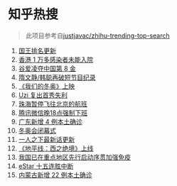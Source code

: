 # 知乎热搜

> 此项目参考自[justjavac/zhihu-trending-top-search](https://github.com/justjavac/zhihu-trending-top-search/blob/main/utils.ts)

<!-- BEGIN -->
  <!-- 最后更新时间:Sat Feb 19 2022 14:10:09 GMT+0000 (Coordinated Universal Time) -->
  1. [国王排名更新](https://www.zhihu.com/search?q=国王排名)
1. [香港 1 万多感染者未能入院](https://www.zhihu.com/search?q=香港疫情)
1. [谷爱凌夺中国第 8 金](https://www.zhihu.com/search?q=谷爱凌)
1. [隋文静/韩聪再破短节目纪录](https://www.zhihu.com/search?q=隋文静/韩聪)
1. [《我们的冬奥》上映](https://www.zhihu.com/search?q=我们的冬奥)
1. [Uzi 复出首秀失利](https://www.zhihu.com/search?q=Uzi)
1. [珠海暂停飞往北京的航班](https://www.zhihu.com/search?q=珠海疫情)
1. [腾讯微信晚18点强制下班](https://www.zhihu.com/search?q=腾讯微信)
1. [广东新增 4 例本土确诊](https://www.zhihu.com/search?q=广东新增)
1. [冬奥会闭幕式](https://www.zhihu.com/search?q=冬奥会闭幕式)
1. [一人之下最新话更新](https://www.zhihu.com/search?q=一人之下)
1. [《地平线：西之绝境》上线](https://www.zhihu.com/search?q=地平线西之绝境)
1. [我国已在重点地区先行启动序贯加强免疫](https://www.zhihu.com/search?q=序贯加强免疫)
1. [eStar 十五连胜中断](https://www.zhihu.com/search?q=eStar)
1. [内蒙古新增 22 例本土确诊](https://www.zhihu.com/search?q=内蒙古新增)
  <!-- END -->